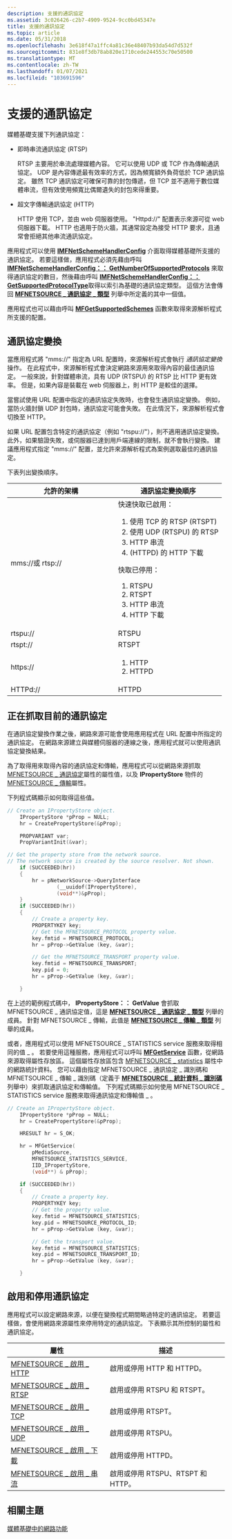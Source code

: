 ```yaml
---
description: 支援的通訊協定
ms.assetid: 3c026426-c2b7-4909-9524-9cc0bd45347e
title: 支援的通訊協定
ms.topic: article
ms.date: 05/31/2018
ms.openlocfilehash: 3e618f47a1ffc4a81c36e48407b93da54d7d532f
ms.sourcegitcommit: 831e8f3db78ab820e1710cede244553c70e50500
ms.translationtype: MT
ms.contentlocale: zh-TW
ms.lasthandoff: 01/07/2021
ms.locfileid: "103691596"
---
```

# <a name="supported-protocols"></a>支援的通訊協定

媒體基礎支援下列通訊協定：

-   即時串流通訊協定 (RTSP) 

    RTSP 主要用於串流處理媒體內容。 它可以使用 UDP 或 TCP 作為傳輸通訊協定。 UDP 是內容傳遞最有效率的方式，因為頻寬額外負荷低於 TCP 通訊協定。 雖然 TCP 通訊協定可確保可靠的封包傳遞，但 TCP 並不適用于數位媒體串流，但有效使用頻寬比偶爾遺失的封包來得重要。

-   超文字傳輸通訊協定 (HTTP)

    HTTP 使用 TCP，並由 web 伺服器使用。 "Httpd://" 配置表示來源可從 web 伺服器下載。 HTTP 也適用于防火牆，其通常設定為接受 HTTP 要求，且通常會拒絕其他串流通訊協定。

應用程式可以使用 [**IMFNetSchemeHandlerConfig**](/windows/desktop/api/mfidl/nn-mfidl-imfnetschemehandlerconfig) 介面取得媒體基礎所支援的通訊協定。 若要這樣做，應用程式必須先藉由呼叫 [**IMFNetSchemeHandlerConfig：： GetNumberOfSupportedProtocols**](/windows/desktop/api/mfidl/nf-mfidl-imfnetschemehandlerconfig-getnumberofsupportedprotocols) 來取得通訊協定的數目，然後藉由呼叫 [**IMFNetSchemeHandlerConfig：： GetSupportedProtocolType**](/windows/desktop/api/mfidl/nf-mfidl-imfnetschemehandlerconfig-getsupportedprotocoltype)取得以索引為基礎的通訊協定類型。 這個方法會傳回 [**MFNETSOURCE \_ 通訊協定 \_ 類型**](/windows/desktop/api/mfidl/ne-mfidl-mfnetsource_protocol_type) 列舉中所定義的其中一個值。

應用程式也可以藉由呼叫 [**MFGetSupportedSchemes**](/windows/desktop/api/mfidl/nf-mfidl-mfgetsupportedschemes) 函數來取得來源解析程式所支援的配置。

## <a name="protocol-rollover"></a>通訊協定變換

當應用程式將 "mms://" 指定為 URL 配置時，來源解析程式會執行 *通訊協定變換* 操作。 在此程式中，來源解析程式會決定網路來源用來取得內容的最佳通訊協定。 一般來說，針對媒體串流，具有 UDP (RTSPU) 的 RTSP 比 HTTP 更有效率。 但是，如果內容是裝載在 web 伺服器上，則 HTTP 是較佳的選擇。

當嘗試使用 URL 配置中指定的通訊協定失敗時，也會發生通訊協定變換。 例如，當防火牆封鎖 UDP 封包時，通訊協定可能會失敗。 在此情況下，來源解析程式會切換至 HTTP。

如果 URL 配置包含特定的通訊協定（例如 "rtspu://"），則不適用通訊協定變換。 此外，如果驗證失敗，或伺服器已達到用戶端連線的限制，就不會執行變換。 建議應用程式指定 "mms://" 配置，並允許來源解析程式為案例選取最佳的通訊協定。

下表列出變換順序。



<table>
<colgroup>
<col style="width: 50%" />
<col style="width: 50%" />
</colgroup>
<thead>
<tr class="header">
<th>允許的架構</th>
<th>通訊協定變換順序</th>
</tr>
</thead>
<tbody>
<tr class="odd">
<td>mms://或 rtsp://</td>
<td>快速快取已啟用：<br/>
<ol>
<li>使用 TCP 的 RTSP (RTSPT) <br/></li>
<li>使用 UDP (RTSPU) 的 RTSP<br/></li>
<li>HTTP 串流<br/></li>
<li> (HTTPD) 的 HTTP 下載<br/></li>
</ol>
快取已停用：<br/>
<ol>
<li>RTSPU<br/></li>
<li>RTSPT<br/></li>
<li>HTTP 串流<br/></li>
<li>HTTP 下載<br/></li>
</ol></td>
</tr>
<tr class="even">
<td>rtspu://</td>
<td>RTSPU</td>
</tr>
<tr class="odd">
<td>rtspt://</td>
<td>RTSPT</td>
</tr>
<tr class="even">
<td>https://</td>
<td><ol>
<li>HTTP<br/></li>
<li>HTTPD<br/></li>
</ol></td>
</tr>
<tr class="odd">
<td>HTTPd://</td>
<td>HTTPD</td>
</tr>
</tbody>
</table>



 

## <a name="retrieving-the-current-protocol"></a>正在抓取目前的通訊協定

在通訊協定變換作業之後，網路來源可能會使用應用程式在 URL 配置中所指定的通訊協定。 在網路來源建立與媒體伺服器的連線之後，應用程式就可以使用通訊協定變換結果。

為了取得用來取得內容的通訊協定和傳輸，應用程式可以從網路來源抓取 [MFNETSOURCE \_ 通訊協定](mfnetsource-protocol-property.md)屬性的屬性值，以及 **IPropertyStore** 物件的 [MFNETSOURCE \_ 傳輸](mfnetsource-transport-property.md)屬性。

下列程式碼顯示如何取得這些值。


```C++
// Create an IPropertyStore object.
    IPropertyStore *pProp = NULL;
    hr = CreatePropertyStore(&pProp);

    PROPVARIANT var;
    PropVariantInit(&var);

// Get the property store from the network source.
// The network source is created by the source resolver. Not shown.
    if (SUCCEEDED(hr))
    {
        hr = pNetworkSource->QueryInterface 
                (__uuidof(IPropertyStore), 
                (void**)&pProp);
    }
    if (SUCCEEDED(hr))
    {
        // Create a property key.
        PROPERTYKEY key;
        // Get the MFNETSOURCE_PROTOCOL property value.
        key.fmtid = MFNETSOURCE_PROTOCOL;
        hr = pProp->GetValue (key, &var);

        // Get the MFNETSOURCE_TRANSPORT property value.
        key.fmtid = MFNETSOURCE_TRANSPORT;
        key.pid = 0;
        hr = pProp->GetValue (key, &var);

    }
```



在上述的範例程式碼中， **IPropertyStore：： GetValue** 會抓取 MFNETSOURCE \_ 通訊協定值，這是 [**MFNETSOURCE \_ 通訊協定 \_ 類型**](/windows/desktop/api/mfidl/ne-mfidl-mfnetsource_protocol_type) 列舉的成員。 針對 MFNETSOURCE \_ 傳輸，此值是 [**MFNETSOURCE \_ 傳輸 \_ 類型**](/windows/desktop/api/mfidl/ne-mfidl-mfnetsource_transport_type) 列舉的成員。

或者，應用程式可以使用 MFNETSOURCE \_ STATISTICS service 服務來取得相同的值 \_ 。 若要使用這種服務，應用程式可以呼叫 [**MFGetService**](/windows/desktop/api/mfidl/nf-mfidl-mfgetservice) 函數，從網路來源取得屬性存放區。 這個屬性存放區包含 [MFNETSOURCE \_ statistics](mfnetsource-statistics-property.md) 屬性中的網路統計資料。 您可以藉由指定 MFNETSOURCE \_ 通訊協定 \_ 識別碼和 MFNETSOURCE \_ 傳輸 \_ 識別碼（定義于 [**MFNETSOURCE \_ 統計資料 \_ 識別碼**](/windows/desktop/api/mfidl/ne-mfidl-mfnetsource_statistics_ids) 列舉中）來抓取通訊協定和傳輸值。 下列程式碼顯示如何使用 MFNETSOURCE \_ STATISTICS service 服務來取得通訊協定和傳輸值 \_ 。


```C++
// Create an IPropertyStore object.
    IPropertyStore *pProp = NULL;
    hr = CreatePropertyStore(&pProp);

    HRESULT hr = S_OK;

    hr = MFGetService(
        pMediaSource, 
        MFNETSOURCE_STATISTICS_SERVICE, 
        IID_IPropertyStore, 
        (void**) & pProp); 

    if (SUCCEEDED(hr))
    {
        // Create a property key.
        PROPERTYKEY key;
        // Get the property value.
        key.fmtid = MFNETSOURCE_STATISTICS;
        key.pid = MFNETSOURCE_PROTOCOL_ID;
        hr = pProp->GetValue (key, &var);

        // Get the transport value.
        key.fmtid = MFNETSOURCE_STATISTICS;
        key.pid = MFNETSOURCE_TRANSPORT_ID;
        hr = pProp->GetValue (key, &var);

    }
```



## <a name="enabling-and-disabling-protocols"></a>啟用和停用通訊協定

應用程式可以設定網路來源，以便在變換程式期間略過特定的通訊協定。 若要這樣做，會使用網路來源屬性來停用特定的通訊協定。 下表顯示其所控制的屬性和通訊協定。



| 屬性                                                                    | 描述                                 |
|-----------------------------------------------------------------------------|---------------------------------------------|
| [MFNETSOURCE \_ 啟用 \_ HTTP](mfnetsource-enable-http-property.md)           | 啟用或停用 HTTP 和 HTTPD。         |
| [MFNETSOURCE \_ 啟用 \_ RTSP](mfnetsource-enable-rtsp-property.md)           | 啟用或停用 RTSPU 和 RTSPT。        |
| [MFNETSOURCE \_ 啟用 \_ TCP](mfnetsource-enable-tcp-property.md)             | 啟用或停用 RTSPT。                  |
| [MFNETSOURCE \_ 啟用 \_ UDP](mfnetsource-enable-udp-property.md)             | 啟用或停用 RTSPU。                  |
| [MFNETSOURCE \_ 啟用 \_ 下載](mfnetsource-enable-download-property.md)   | 啟用或停用 HTTPD。                  |
| [MFNETSOURCE \_ 啟用 \_ 串流](mfnetsource-enable-streaming-property.md) | 啟用或停用 RTSPU、RTSPT 和 HTTP。 |



 

## <a name="related-topics"></a>相關主題

<dl> <dt>

[媒體基礎中的網路功能](networking-in-media-foundation.md)
</dt> </dl>

 

 




